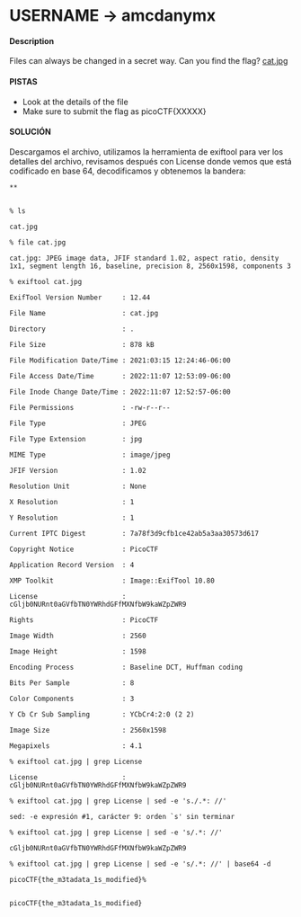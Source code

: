 
# USERNAME -> amcdanymx


#### Description

  Files can always be changed in a secret way. Can you find the flag? [cat.jpg](https://mercury.picoctf.net/static/149ab4b27d16922142a1e8381677d76f/cat.jpg)
  
#### PISTAS
- Look at the details of the file
- Make sure to submit the flag as picoCTF{XXXXX}

#### SOLUCIÓN

Descargamos el archivo, utilizamos la herramienta de exiftool para ver los detalles del archivo, revisamos después con License donde vemos que está codificado en base 64, decodificamos y obtenemos la bandera:

```
**  
  

% ls

cat.jpg

% file cat.jpg  

cat.jpg: JPEG image data, JFIF standard 1.02, aspect ratio, density 1x1, segment length 16, baseline, precision 8, 2560x1598, components 3

% exiftool cat.jpg

ExifTool Version Number     : 12.44

File Name                   : cat.jpg

Directory                   : .

File Size                   : 878 kB

File Modification Date/Time : 2021:03:15 12:24:46-06:00

File Access Date/Time       : 2022:11:07 12:53:09-06:00

File Inode Change Date/Time : 2022:11:07 12:52:57-06:00

File Permissions            : -rw-r--r--

File Type                   : JPEG

File Type Extension         : jpg

MIME Type                   : image/jpeg

JFIF Version                : 1.02

Resolution Unit             : None

X Resolution                : 1

Y Resolution                : 1

Current IPTC Digest         : 7a78f3d9cfb1ce42ab5a3aa30573d617

Copyright Notice            : PicoCTF

Application Record Version  : 4

XMP Toolkit                 : Image::ExifTool 10.80

License                     : cGljb0NURnt0aGVfbTN0YWRhdGFfMXNfbW9kaWZpZWR9

Rights                      : PicoCTF

Image Width                 : 2560

Image Height                : 1598

Encoding Process            : Baseline DCT, Huffman coding

Bits Per Sample             : 8

Color Components            : 3

Y Cb Cr Sub Sampling        : YCbCr4:2:0 (2 2)

Image Size                  : 2560x1598

Megapixels                  : 4.1

% exiftool cat.jpg | grep License

License                     : cGljb0NURnt0aGVfbTN0YWRhdGFfMXNfbW9kaWZpZWR9

% exiftool cat.jpg | grep License | sed -e 's./.*: //'

sed: -e expresión #1, carácter 9: orden `s' sin terminar

% exiftool cat.jpg | grep License | sed -e 's/.*: //'

cGljb0NURnt0aGVfbTN0YWRhdGFfMXNfbW9kaWZpZWR9

% exiftool cat.jpg | grep License | sed -e 's/.*: //' | base64 -d

picoCTF{the_m3tadata_1s_modified}%                                         
```


```
picoCTF{the_m3tadata_1s_modified}                                                                          
```

